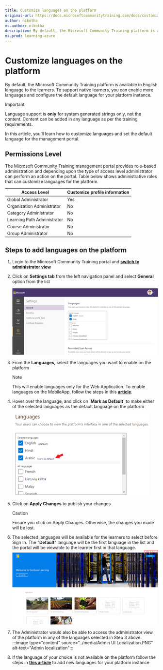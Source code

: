 ```yaml
---
title: Customize languages on the platform
original-url: https://docs.microsoftcommunitytraining.com/docs/customize-languages-for-the-learners-on-the-platform
author: nikotha
ms.author: nikotha
description: By default, the Microsoft Community Training platform is available in English language to the learners.
ms.prod: learning-azure
---
```


# Customize languages on the platform

By default, the Microsoft Community Training platform is available in English language to the learners. To support native learners, you can enable more languages and configure the default language for your platform instance.

> [!IMPORTANT]
> Language support is **only** for system generated strings only, not the content. Content can be added in any language as per the training requirements.

In this article, you'll learn how to customize languages and set the default language for the management portal.

## Permissions Level

The Microsoft Community Training management portal provides role-based administration and depending upon the type of access level administrator can perform an action on the portal.  Table below shows administrative roles that can customize languages for the platform.

|Access Level| Customize profile information |
|---|---|
|Global Administrator| Yes |
|Organization Administrator |No|
|Category Administrator|No|
|Learning Path Administrator|No|
|Course Administrator|No|
|Group Administrator|No|

## Steps to add languages on the platform

1. Login to the Microsoft Community Training portal and [**switch to administrator view**](../get-started/step-by-step-configuration-guide.md#step-2--switch-to-administrator-view-of-the-portal)

2. Click on **Settings tab** from the left navigation panel and select **General** option from the list

    ![General from Settings tab](../media/image%28383%29.png)

3. From the **Languages**, select the languages you want to enable on the platform

      > [!NOTE]
      > This will enable languages only for the Web Application. To enable languages on the MobileApp, follow the steps in this [**article**](../infrastructure-management/install-your-platform-instance/create-publish-mobile-app.md).

4. Hover over the language, and click on '**Mark as Default**' to make either of the selected languages as the default language on the platform

    ![Mark as Default](../media/image%28287%29.png)

5. Click on **Apply Changes** to publish your changes

      > [!CAUTION]
      > Ensure you click on Apply Changes. Otherwise, the changes you made will be lost.

6. The selected languages will be available for the learners to select before Sign In. The "**Default**" language will be the first language in the list and the portal will be viewable to the learner first in that language.
![Default](../media/image%28275%29.png)

7. The Administrator would also be able to access the administrator view of the platform in any of the languages selected in Step 3 above.
    :::image type="content" source="../media/Admin UI Localization.PNG" alt-text="Admin localization":::

8. If the language of your choice is not available on the platform follow the steps in [**this article**](../settings/request-a-new-language.md) to add new languages for your platform instance
